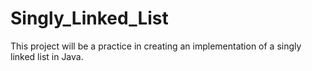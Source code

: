 # Singly_Linked_List
This project will be a practice in creating an implementation of a singly linked list in Java.
